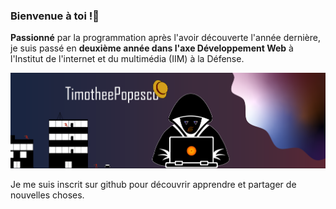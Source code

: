 ### Bienvenue à toi !👋

__Passionné__ par la programmation après l'avoir découverte l'année dernière, je suis passé en __deuxième année dans l'axe Développement Web__ à l'Institut de l'internet et du multimédia (IIM) à la Défense.

![](https://github.com/TimotheePopesco/TimotheePopesco/blob/main/bannieregit.png)

Je me suis inscrit sur github pour découvrir apprendre et partager de nouvelles choses.
